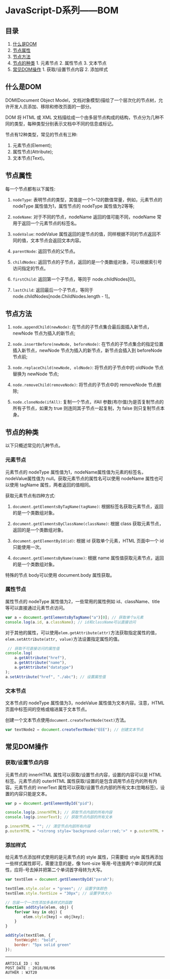 
# JavaScript-D系列——BOM #

## 目录 ##

1. [什么是DOM](#href1)
2. [节点属性](#href2)
3. [节点方法](#href3)
4. [节点的种类](#href4)
 [](#href5)   1. 元素节点
 [](#href6)   2. 属性节点
 [](#href7)   3. 文本节点
5. [常见DOM操作](#href8)
 [](#href9)   1. 获取/设置节点内容
 [](#href10)   2. 添加样式

## <a name="href1">什么是DOM</a> ##

DOM(Document Object Model，文档对象模型)描绘了一个层次化的节点树，允许开发人员添加、移除和修改页面的一部分。

DOM 将 HTML 或 XML 文档描绘成一个由多层节点构成的结构，节点分为几种不同的类型，每种类型分别表示文档中不同的信息或标记。

节点有12种类型，常见的节点有三种:

1. 元素节点(Element);
2. 属性节点(Attribute);
3. 文本节点(Text)。

## <a name="href2">节点属性</a> ##

每一个节点都有以下属性:

1. `nodeType`: 表明节点的类型，其值是一个1~12的数值常量，例如，元素节点的 nodeType 属性值为1，属性节点的 nodeType 属性值为2等等;  

2. `nodeName`: 对于不同的节点，nodeName 返回的值可能不同，nodeName 常用于返回一个元素节点的标签名。

3. `nodeValue`: nodeValue 属性返回的是节点的值，同样根据不同的节点返回不同的值，文本节点会返回文本内容。

4. `parentNode`: 返回节点的父节点。

5. `childNodes`: 返回节点的子节点，返回的是一个类数组对象，可以根据索引号访问指定的节点。

6. `firstChild`: 返回第一个子节点，等同于 node.childNodes[0]。

7. `lastChild`: 返回最后一个子节点，等同于 node.childNodes[node.ChildNodes.length - 1]。

## <a name="href3">节点方法</a> ##

1. `node.appendChild(newNode)`: 在节点的子节点集合最后面插入新节点，newNode 节点为插入的新节点;

2. `node.insertBefore(newNode, beforeNode)`: 在节点的子节点集合的指定位置插入新节点，newNode 节点为插入的新节点，新节点会插入到 beforeNode 节点前;

3. `node.replaceChild(newNode, oldNode)`: 将节点的子节点中的 oldNode 节点替换为 newNode 节点;

4. `node.removeChild(removeNode)`: 将节点的子节点中的 removeNode 节点删除;

5. `node.cloneNode(ifAll)`: 复制一个节点，ifAll 参数(布尔值)为是否复制节点的所有子节点，如果为 true 则连同其子节点一起复制，为 false 则只复制节点本身。

## <a name="href4">节点的种类</a> ##

以下只概述常见的几种节点。

### <a name="href4-1">元素节点</a> ###

元素节点的 nodeType 属性值为1，nodeName属性值为元素的标签名，nodeValue属性值为 null。获取元素节点的属性名可以使用 nodeName 属性也可以使用 tagName 属性，两者返回的值相同。

获取元素节点有四种方式:

1. `document.getElementsByTagName(tagName)`: 根据标签名获取元素节点，返回的是一个类数组对象。

2. `document.getElementsByClassName(className)`: 根据 class 获取元素节点，返回的是一个类数组对象。

3. `document.getElementById(id)`: 根据 id 获取单个元素，HTML 页面中一个 id 只能使用一次。

4. `document.getElementsByName(name)`: 根据 name 属性值获取元素节点，返回的是一个类数组对象。

特殊的节点 body可以使用 document.body 属性获取。

### <a name="href4-2">属性节点</a> ###

属性节点的 nodeType 属性值为2，一些常用的属性例如 id、className、title 等可以直接通过元素节点访问。

```js
var a = document.getElementsByTagName("a")[0]; // 获取单个a元素
console.log(a.id, a.className); // id和className可以直接访问
```

对于其他的属性，可以使用`elem.getAttribute(attr)`方法获取指定属性的值，`elem.setAttribute(attr, value)`方法设置指定属性的值。

```js
 // 获取不可直接访问的属性值
console.log(
    a.getAttribute("href"),
    a.getAttribute("name"),
    a.getAttribute("datatype")
);
a.setAttribute("href", "./abc"); // 设置属性值
```

### <a name="href4-3">文本节点</a> ###

文本节点的 nodeType 属性值为3，nodeValue 属性值为文本内容。注意，HTML 页面中标签间的空格或缩进属于文本节点。

创建一个文本节点使用`document.createTextNode(text)`方法。

```js
var textNode2 = document.createTextNode("EEE"); // 创建文本节点
```

## <a name="href5">常见DOM操作</a> ##

### <a name="href5-4">获取/设置节点内容</a> ###

元素节点的 innerHTML 属性可以获取/设置节点内容，设置的内容可以是 HTML 标签。元素节点的 outerHTML 属性获取/设置的是包含调用节点在内的所有内容。元素节点的 innerText 属性可以获取/设置节点内部的所有文本(忽略标签)，设置的内容只能是文本。

```js
var p = document.getElementById("pid");

console.log(p.innerHTML); // 获取节点内部的所有内容
console.log(p.innerText); // 获取节点内部的所有文本

p.innerHTML = ""; // 清空节点内部所有内容
p.outerHTML = "<strong style='background-color:red;'>" + p.outerHTML + "</strong>"; // 将元素节点包裹在一对 <strong> 标签内
```

### <a name="href5-5">添加样式</a> ###

给元素节点添加样式使用的是元素节点的 style 属性，只需要给 style 属性再添加一些样式属性即可，需要注意的是，像 font-size 等用-号连接两个单词的样式属性，应将-号去掉并把第二个单词首字母转为大写。

```js
var textElem = document.getElementById("parah");

textElem.style.color = "green"; // 设置字体颜色
textElem.style.fontSize = "30px"; // 设置字体大小

// 包装一个一次性添加多条样式的函数
function addStyle(elem, obj) {
    for(var key in obj) {
        elem.style[key] = obj[key];
    }
}

addStyle(textElem, {
    fontWeight: "bold",
    border: "5px solid green"
});
```

---

```
ARTICLE_ID : 92
POST_DATE : 2018/08/06
AUTHER : WJT20
```
